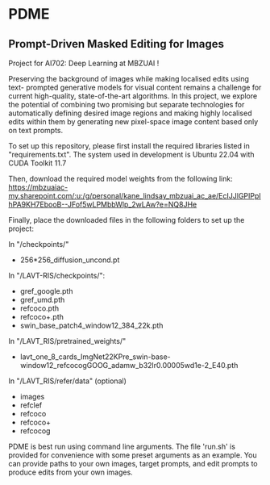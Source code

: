 # PDME
## Prompt-Driven Masked Editing for Images

Project for AI702: Deep Learning at MBZUAI !

Preserving the background of images while making localised edits using text-
prompted generative models for visual content remains a challenge for current
high-quality, state-of-the-art algorithms. In this project, we explore the potential
of combining two promising but separate technologies for automatically defining
desired image regions and making highly localised edits within them by generating
new pixel-space image content based only on text prompts.

To set up this repository, please first install the required libraries listed in "requirements.txt".
The system used in development is Ubuntu 22.04 with CUDA Toolkit 11.7

Then, download the required model weights from the following link:
https://mbzuaiac-my.sharepoint.com/:u:/g/personal/kane_lindsay_mbzuai_ac_ae/EcIJJlGPIPpIhPA9KH7EbooB--JFof5wLPMbbWlp_2wLAw?e=NQ8JHe 

Finally, place the downloaded files in the following folders to set up the project: 

In "/checkpoints/"
* 256\*256_diffusion_uncond.pt

In "/LAVT-RIS/checkpoints/":
* gref_google.pth
* gref_umd.pth
* refcoco.pth
* refcoco+.pth
* swin_base_patch4_window12_384_22k.pth

In "/LAVT_RIS/pretrained_weights/"
* lavt_one_8_cards_ImgNet22KPre_swin-base-window12_refcocogGOOG_adamw_b32lr0.00005wd1e-2_E40.pth

In "/LAVT_RIS/refer/data" (optional)
* images
* refclef
* refcoco
* refcoco+
* refcocog

PDME is best run using command line arguments. The file 'run.sh' is provided for convenience with some preset arguments as an example.
You can provide paths to your own images, target prompts, and edit prompts to produce edits from your own images.
